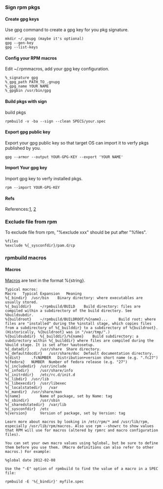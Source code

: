 ### Sign rpm pkgs
#### Create gpg keys

Use gpg command to create a gpg key for you pkg signature.

    mkdir ~/.gnupg (maybe it's optional)
    gpg --gen-key
    gpg --list-keys

#### Config your RPM macros

Edit ~/.rpmmacros, add your gpg key configuration.

    %_signature gpg
    %_gpg_path PATH_TO_.gnupg
    %_gpg_name YOUR NAME
    %_gpgbin /usr/bin/gpg


#### Build pkgs with sign

build pkgs

    rpmbuild -v -ba --sign --clean SPECS/your.spec

#### Export gpg public key

Export your gpg public key so that target OS can import it to verfy pkgs published by you.

    gpg --armor --output YOUR-GPG-KEY --export 'YOUR NAME'

#### Import Your gpg key

Import gpg key to verfy installed pkgs.

    rpm --import YOUR-GPG-KEY

#### Refs

References:[1],   [2]

### Exclude file from rpm

To exclude file from rpm, "%exclude xxx" should be put after "%files".
```
%files
%exclude %{_sysconfdir}/pam.d/cp
```

  [1]: http://www.rpm.org/max-rpm/ch-rpm-pgp.html
  [2]: https://www.gnupg.org/gph/en/manual.html


### rpmbuild macros

#### Macros

[Macros] are text in the format %{string}.

```
Typical macros:
Macro 	Typical Expansion 	Meaning
%{_bindir} 	/usr/bin 	Binary directory: where executables are usually stored.
%{_builddir} 	~/rpmbuild/BUILD 	Build directory: files are compiled within a subdirectory of the build directory. See %buildsubdir.
%{buildroot} 	~/rpmbuild/BUILDROOT/%{name}... 	Build root: where files are "installed" during the %install stage, which copies files from a subdirectory of %{_builddir} to a subdirectory of %{buildroot}. (Historically, %{buildroot} was in "/var/tmp/".)
%{buildsubdir} 	%{_builddir}/%{name} 	Build subdirectory: a subdirectory within %{_builddir} where files are compiled during the %build stage. It is set after %autosetup.
%{_datadir} 	/usr/share 	Share directory.
%{_defaultdocdir} 	/usr/share/doc 	Default documentation directory.
%{dist} 	.fcNUMBER 	Distribution+version short name (e.g. ".fc27")
%{fedora} 	NUMBER 	Number of fedora release (e.g. "27")
%{_includedir} 	/usr/include
%{_infodir} 	/usr/share/info
%{_initrddir} 	/etc/rc.d/init.d
%{_libdir} 	/usr/lib
%{_libexecdir} 	/usr/libexec
%{_localstatedir} 	/var
%{_mandir} 	/usr/share/man
%{name} 		Name of package, set by Name: tag
%{_sbindir} 	/usr/sbin
%{_sharedstatedir} 	/var/lib
%{_sysconfdir} 	/etc
%{version} 		Version of package, set by Version: tag

Learn more about macros by looking in /etc/rpm/* and /usr/lib/rpm, especially /usr/lib/rpm/macros. Also use rpm --showrc to show values that RPM will use for macros (altered by rpmrc and macro configuration files).

You can set your own macro values using %global, but be sure to define them before you use them. (Macro definitions can also refer to other macros.) For example:

%global date 2012-02-08

Use the "-E" option of rpmbuild to find the value of a macro in a SPEC file:

rpmbuild -E '%{_bindir}' myfile.spec
```

  [Macros]:http://fedoraproject.org/wiki/How_to_create_an_RPM_package
